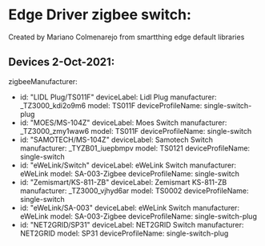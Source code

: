 # Edge Driver zigbee switch:

Created by Mariano Colmenarejo from smartthing edge default libraries

## Devices 2-Oct-2021:
zigbeeManufacturer:
  - id: "LIDL Plug/TS011F"
    deviceLabel: Lidl Plug
    manufacturer: _TZ3000_kdi2o9m6
    model: TS011F
    deviceProfileName: single-switch-plug
  - id: "MOES/MS-104Z"
    deviceLabel: Moes Switch
    manufacturer: _TZ3000_zmy1waw6
    model: TS011F
    deviceProfileName: single-switch
  - id: "SAMOTECH/MS-104Z"
    deviceLabel: Samotech Switch
    manufacturer: _TYZB01_iuepbmpv
    model: TS0121
    deviceProfileName: single-switch
  - id: "eWeLink/Switch"
    deviceLabel: eWeLink Switch
    manufacturer: eWeLink
    model: SA-003-Zigbee
    deviceProfileName: single-switch
  - id: "Zemismart/KS-811-ZB"
    deviceLabel: Zemismart KS-811-ZB
    manufacturer: _TZ3000_vjhyd6ar
    model: TS0002
    deviceProfileName: single-switch
  - id: "eWeLink/SA-003"
    deviceLabel: eWeLink Switch
    manufacturer: eWeLink
    model: SA-003-Zigbee
    deviceProfileName: single-switch-plug
  - id: "NET2GRID/SP31"
    deviceLabel: NET2GRID Switch
    manufacturer: NET2GRID
    model: SP31
    deviceProfileName: single-switch-plug
